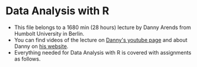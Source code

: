 # Data Analysis with R

+ This file belongs to a 1680 min (28 hours) lecture by Danny Arends from Humbolt University in Berlin. 
+ You can find videos of the lecture on [Danny's youtube page](https://www.youtube.com/watch?v=fxmF4P_O_2c&list=PLhR2Go-lh6X6ZJnN4WQScB4qjO4GYTO0S)  and about Danny on [his website](https://dannyarends.nl/?).
+ Everything needed for Data Analysis with R is covered with assignments as follows.

